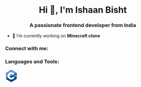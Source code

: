 <h1 align="center">Hi 👋, I'm Ishaan Bisht</h1>
<h3 align="center">A passionate frontend developer from India</h3>

- 🔭 I’m currently working on **Minecraft clone**

<h3 align="left">Connect with me:</h3>
<p align="left">
</p>

<h3 align="left">Languages and Tools:</h3>
<p align="left"> <a href="https://www.w3schools.com/cpp/" target="_blank" rel="noreferrer"> <img src="https://raw.githubusercontent.com/devicons/devicon/master/icons/cplusplus/cplusplus-original.svg" alt="cplusplus" width="40" height="40"/> </a> </p>
